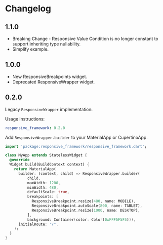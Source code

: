 # Changelog

## 1.1.0
- Breaking Change - Responsive Value Condition is no longer constant to support inheriting type nullability.
- Simplify example.

## 1.0.0
- New ResponsiveBreakpoints widget.
- Deprecated ResponsiveWrapper widget.

## 0.2.0
Legacy `ResponsiveWrapper` implementation.

Usage instructions:

```yaml
responsive_framework: 0.2.0
```

Add `ResponsiveWrapper.builder` to your MaterialApp or CupertinoApp.
```dart
import 'package:responsive_framework/responsive_framework.dart';

class MyApp extends StatelessWidget {
  @override
  Widget build(BuildContext context) {
    return MaterialApp(
      builder: (context, child) => ResponsiveWrapper.builder(
          child,
          maxWidth: 1200,
          minWidth: 480,
          defaultScale: true,
          breakpoints: [
            ResponsiveBreakpoint.resize(480, name: MOBILE),
            ResponsiveBreakpoint.autoScale(800, name: TABLET),
            ResponsiveBreakpoint.resize(1000, name: DESKTOP),
          ],
          background: Container(color: Color(0xFFF5F5F5))),
      initialRoute: "/",
    );
  }
}
```